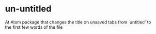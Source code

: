 # un-untitled
At Atom package that changes the title on unsaved tabs from 'untitled' to the first few words of the file
